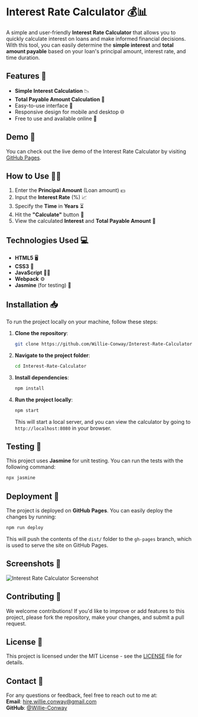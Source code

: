 
# Interest Rate Calculator 💰📊

A simple and user-friendly **Interest Rate Calculator** that allows you to quickly calculate interest on loans and make informed financial decisions. With this tool, you can easily determine the **simple interest** and **total amount payable** based on your loan's principal amount, interest rate, and time duration.

## Features 🚀

- **Simple Interest Calculation** 📉
- **Total Payable Amount Calculation** 💸
- Easy-to-use interface 🎨
- Responsive design for mobile and desktop 🌐
- Free to use and available online 🌟

## Demo 🎥

You can check out the live demo of the Interest Rate Calculator by visiting [GitHub Pages](https://Willie-Conway.github.io/Interest-Rate-Calculator).

## How to Use 🧑‍💻

1. Enter the **Principal Amount** (Loan amount) 💵
2. Input the **Interest Rate** (%) 📈
3. Specify the **Time** in **Years** ⏳
4. Hit the **"Calculate"** button 🔢
5. View the calculated **Interest** and **Total Payable Amount** 🎯

## Technologies Used 💻

- **HTML5** 🖥️
- **CSS3** 🎨
- **JavaScript** 🧑‍💻
- **Webpack** ⚙️
- **Jasmine** (for testing) 🔬

## Installation 📥

To run the project locally on your machine, follow these steps:

1. **Clone the repository**:

   ```bash
   git clone https://github.com/Willie-Conway/Interest-Rate-Calculator.git
   ```

2. **Navigate to the project folder**:

   ```bash
   cd Interest-Rate-Calculator
   ```

3. **Install dependencies**:

   ```bash
   npm install
   ```

4. **Run the project locally**:

   ```bash
   npm start
   ```

   This will start a local server, and you can view the calculator by going to `http://localhost:8080` in your browser.

## Testing 🧪

This project uses **Jasmine** for unit testing. You can run the tests with the following command:

```bash
npx jasmine
```

## Deployment 🚀

The project is deployed on **GitHub Pages**. You can easily deploy the changes by running:

```bash
npm run deploy
```

This will push the contents of the `dist/` folder to the `gh-pages` branch, which is used to serve the site on GitHub Pages.

## Screenshots 📸

![Interest Rate Calculator Screenshot](screenshot.png)

## Contributing 🤝

We welcome contributions! If you'd like to improve or add features to this project, please fork the repository, make your changes, and submit a pull request.

## License 📜

This project is licensed under the MIT License - see the [LICENSE](https://github.com/Willie-Conway/Interest-Rate-Calculator/blob/main/LICENSE) file for details.

## Contact 📧

For any questions or feedback, feel free to reach out to me at:  
**Email**: [hire.willie.conway@gmail.com](mailto:hire.willie.conway@gmail.com)  
**GitHub**: [@Willie-Conway](https://github.com/Willie-Conway)

